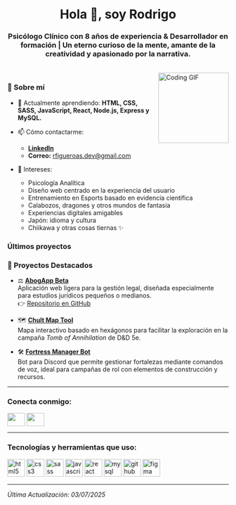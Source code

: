 <h1 align="center">Hola 👋, soy Rodrigo</h1>
<h3 align="center">Psicólogo Clínico con 8 años de experiencia & Desarrollador en formación | Un eterno curioso de la mente, amante de la creatividad y apasionado por la narrativa.</h3>
</br>
<img align="right" alt="Coding GIF" height="160px" src="https://media.giphy.com/media/qgQUggAC3Pfv687qPC/giphy.gif" />

### 👋 Sobre mí

- 🌱 Actualmente aprendiendo: **HTML, CSS, SASS, JavaScript, React, Node.js, Express y MySQL.**
  
- 📫 Cómo contactarme:
  
  - **[LinkedIn](https://www.linkedin.com/in/rodrigo-figueroa-sch%C3%B6bitz-04b431123/)**  
  - **Correo:** rfigueroas.dev@gmail.com
    
- 🎯 Intereses:
  
  - Psicología Analítica
  - Diseño web centrado en la experiencia del usuario
  - Entrenamiento en Esports basado en evidencia científica
  - Calabozos, dragones y otros mundos de fantasía
  - Experiencias digitales amigables
  - Japón: idioma y cultura
  - Chiikawa y otras cosas tiernas ✨

### Últimos proyectos

<!-- PROJECT-LIST:START -->
### 🚀 Proyectos Destacados

- ⚖️ **[AbogApp Beta](https://akniz-rdg.github.io/beta.abogapp/)**  
  Aplicación web ligera para la gestión legal, diseñada especialmente para estudios jurídicos pequeños o medianos.  
  👉 [Repositorio en GitHub](https://github.com/Akniz-RDG/beta.abogapp)

- 🗺️ **[Chult Map Tool](https://github.com/Akniz-RDG/chult_map_tool)**  
  Mapa interactivo basado en hexágonos para facilitar la exploración en la campaña *Tomb of Annihilation* de D&D 5e.

- 🛠️ **[Fortress Manager Bot](https://github.com/Akniz-RDG/FM)**  
  Bot para Discord que permite gestionar fortalezas mediante comandos de voz, ideal para campañas de rol con elementos de construcción y recursos.
<!-- PROJECT-LIST:END -->

---

### Conecta conmigo:
<p align="left">
<a href="https://www.[linkedin.com/in/rodrigoivanfigueroa](https://www.linkedin.com/in/rodrigo-figueroa-sch%C3%B6bitz-04b431123/)" target="blank"><img align="center" src="https://cdn.jsdelivr.net/npm/simple-icons@3.0.1/icons/linkedin.svg" height="30" width="40" /></a>
<a href="https://github.com/Akniz-RDG" target="blank"><img align="center" src="https://cdn.jsdelivr.net/npm/simple-icons@3.0.1/icons/github.svg" height="30" width="40" /></a>
</p>

---

### Tecnologías y herramientas que uso:

<p align="left">
  <img src="https://cdn.jsdelivr.net/npm/simple-icons@v5/icons/html5.svg" alt="html5" width="40" height="40"/>
  <img src="https://cdn.jsdelivr.net/npm/simple-icons@v5/icons/css3.svg" alt="css3" width="40" height="40"/>
  <img src="https://cdn.jsdelivr.net/npm/simple-icons@v5/icons/sass.svg" alt="sass" width="40" height="40"/>
  <img src="https://cdn.jsdelivr.net/npm/simple-icons@v5/icons/javascript.svg" alt="javascript" width="40" height="40"/>
  <img src="https://cdn.jsdelivr.net/npm/simple-icons@v5/icons/react.svg" alt="react" width="40" height="40"/>
  <img src="https://cdn.jsdelivr.net/npm/simple-icons@v5/icons/mysql.svg" alt="mysql" width="40" height="40"/>
  <img src="https://cdn.jsdelivr.net/npm/simple-icons@v5/icons/github.svg" alt="github" width="40" height="40"/>
  <img src="https://cdn.jsdelivr.net/npm/simple-icons@v5/icons/figma.svg" alt="figma" width="40" height="40"/>
</p>

---

_Última Actualización: 03/07/2025_
